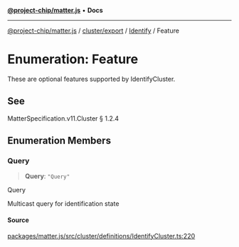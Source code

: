 [**@project-chip/matter.js**](../../../../../README.md) • **Docs**

***

[@project-chip/matter.js](../../../../../modules.md) / [cluster/export](../../../README.md) / [Identify](../README.md) / Feature

# Enumeration: Feature

These are optional features supported by IdentifyCluster.

## See

MatterSpecification.v11.Cluster § 1.2.4

## Enumeration Members

### Query

> **Query**: `"Query"`

Query

Multicast query for identification state

#### Source

[packages/matter.js/src/cluster/definitions/IdentifyCluster.ts:220](https://github.com/project-chip/matter.js/blob/7a8cbb56b87d4ccf34bec5a9a95ab40a1711324f/packages/matter.js/src/cluster/definitions/IdentifyCluster.ts#L220)
